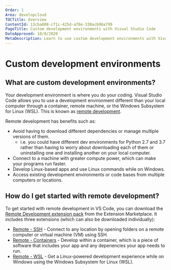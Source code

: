 ```yaml
---
Order: 1
Area: developcloud
TOCTitle: Overview
ContentId: 13cba808-cf1c-425d-af8e-330acb96a799
PageTitle: Custom development environments with Visual Studio Code
DateApproved: 10/8/2020
MetaDescription: Learn to use custom development environments with Visual Studio Code
---
```

# Custom development environments

## What are custom development environments?

Your development environment is where you do your coding. Visual Studio Code allows you to use a development environment different than your local computer through a container, remote machine, or the Windows Subsystem for Linux (WSL). This is known as [remote development](https://code.visualstudio.com/docs/remote/remote-overview).

Remote development has benefits such as:
- Avoid having to download different dependencies or manage multiple versions of them.
     - i.e. you could have different dev environments for Python 2.7 and 3.7 rather than having to worry about downloading each of them or uninstalling one and installing another on your local computer.
- Connect to a machine with greater compute power, which can make your programs run faster.
- Develop Linux-based apps and use Linux commands while on Windows.
- Access existing development environments or code bases from multiple computers or locations.

## How do I get started with remote development?

To get started with remote development in VS Code, you can download the [Remote Development extension pack](https://marketplace.visualstudio.com/items?itemName=ms-vscode-remote.vscode-remote-extensionpack) from the Extension Marketplace. It includes three extensions (which can also be downloaded individually):

- [Remote - SSH](https://marketplace.visualstudio.com/items?itemName=ms-vscode-remote.remote-ssh) - Connect to any location by opening folders on a remote computer or virtual machine (VM) using SSH.
- [Remote - Containers](https://marketplace.visualstudio.com/items?itemName=ms-vscode-remote.remote-containers) - Develop within a container, which is a piece of software that includes your app and any depenencies your app needs to run.
- [Remote - WSL](https://marketplace.visualstudio.com/items?itemName=ms-vscode-remote.remote-wsl) - Get a Linux-powered development experience while on Windows using the Windows Subsystem for Linux (WSL).